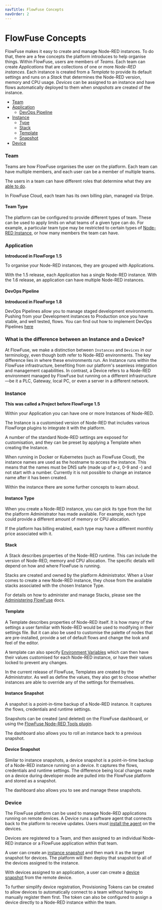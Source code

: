```yaml
---
navTitle: FlowFuse Concepts
navOrder: 2
---
```


# FlowFuse Concepts

FlowFuse makes it easy to create and manage Node-RED instances. To do that, there
are a few concepts the platform introduces to help organise things. Within FlowFuse, users are members of _Teams_. Each team can create _Applications_
that are collections of one or more _Node-RED instances_. Each instance is created
from a _Template_ to provide its default settings and runs on a _Stack_ that determines
the Node-RED version, memory and CPU usage.
_Devices_ can be assigned to an instance and have flows automatically deployed to
them when _snapshots_ are created of the instance.

 - [Team](#team)
 - [Application](#application)
   - [DevOps Pipeline](#devops-pipeline)
 - [Instance](#instance)
   - [Type](#instance-type)
   - [Stack](#stack)
   - [Template](#template)
   - [Snapshot](#instance-snapshot)
 - [Device](#device)


### Team

Teams are how FlowFuse organises the user on the platform. Each team can have
multiple members, and each user can be a member of multiple teams.

The users in a team can have different roles that determine what they are
[able to do](./team/#role-based-access-control).

In FlowFuse Cloud, each team has its own billing plan, managed via Stripe.

#### Team Type

The platform can be configured to provide different types of team. These can be used
to apply limits on what teams of a given type can do. For example, a particular
team type may be restricted to certain types of [Node-RED Instance](#instance),
or how many members the team can have.

### Application

**Introduced in FlowForge 1.5**

To organise your Node-RED instances, they are grouped with Applications.

With the 1.5 release, each Application has a single Node-RED instance. With the 
1.6 release, an application can have multiple Node-RED instances.

#### DevOps Pipeline

**Introduced in FlowForge 1.8**

DevOps Pipelines allow you to manage staged development environments. Pushing
from your Development instances to Production once you have stable, and well tested,
flows. You can find out how to implement DevOps Pipelines [here](./devops-pipelines.md)

### What is the difference between an Instance and a Device?

At FlowFuse, we make a distinction between `Instances` and `Devices` in our terminology, even though both refer to Node-RED environments. The key difference lies in where these environments run. An Instance runs within the FlowFuse infrastructure, benefiting from our platform's seamless integration and management capabilities. In contrast, a Device refers to a Node-RED environment managed by FlowFuse but running on a different infrastructure—be it a PLC, Gateway, local PC, or even a server in a different network.

### Instance

**This was called a Project before FlowForge 1.5**

Within your Application you can have one or more Instances of Node-RED.

The Instance is a customised version of Node-RED that includes various FlowForge
plugins to integrate it with the platform.

A number of the standard Node-RED settings are exposed for customisation, and they
can be preset by applying a Template when creating the Instance.

When running in Docker or Kubernetes (such as FlowFuse Cloud), the instance names
are used as the hostname to access the instance. This means that the names must
be DNS safe (made up of a-z, 0-9 and -) and not start with a number. Currently
it is not possible to change an instance name after it has been created.

Within the instance there are some further concepts to learn about.

#### Instance Type

When you create a Node-RED instance, you can pick its type from the list the platform
Administrator has made available. For example, each type could provide a different
amount of memory or CPU allocation.

If the platform has billing enabled, each type may have a different monthly price
associated with it.

#### Stack

A Stack describes properties of the Node-RED runtime. This can include the
version of Node-RED, memory and CPU allocation. The specific details will depend
on how and where FlowFuse is running.

Stacks are created and owned by the platform Administrator. When a User
comes to create a new Node-RED instance, they chose from the available stacks associated
with the chosen Instance Type.

For details on how to administer and manage Stacks, please see the
[Administering FlowFuse](../admin/introduction.md#managing-stacks) docs.

#### Template

A Template describes properties of Node-RED itself. It is how many of the
settings a user familiar with Node-RED would be used to modifying in their settings
file. But it can also be used to customise the palette of nodes that are pre-installed,
provide a set of default flows and change the look and feel of the editor.

A template can also specify [Environment Variables](./envvar.md) which can then have
their values customised for each Node-RED instance, or have their values locked
to prevent any changes.

In the current release of FlowFuse, Templates are created by the Administrator.
As well as define the values, they also get to choose whether instances are able
to override any of the settings for themselves.

#### Instance Snapshot

A snapshot is a point-in-time backup of a Node-RED instance. It captures the flows, credentials
and runtime settings.

Snapshots can be created (and deleted) on the FlowFuse dashboard, or using the
[FlowFuse Node-RED Tools plugin](/docs/migration/node-red-tools.md).

The dashboard also allows you to roll an instance back to a previous snapshot.


#### Device Snapshot

Similar to instance snapshots, a device snapshot is a point-in-time backup of a Node-RED instance
running on a device. It captures the flows, credentials and runtime settings.  The difference being
local changes made on a device during developer mode are pulled into the FlowFuse platform and
stored as a snapshot.

The dashboard also allows you to see and manage these snapshots.

### Device

The FlowFuse platform can be used to manage Node-RED applications running on remote devices.
A Device runs a software agent that connects back to the platform to receive updates.
Users must [install the agent](../device-agent/install.md) on the devices.

Devices are registered to a Team, and then assigned to an individual Node-RED instance or a FlowFuse
application within that team.

A user can create an [instance snapshot](#instance-snapshot) and then mark it as the
*target* snapshot for devices. The platform will then deploy that snapshot to
all of the devices assigned to the instance.

With devices assigned to an application, a user can create a [device snapshot](#device-snapshot) from
the remote device.

To further simplify device registration, Provisioning Tokens can be created to allow 
devices to automatically connect to a team without having to manually register them first.
The token can also be configured to assign a device directly to a Node-RED instance within the team.
